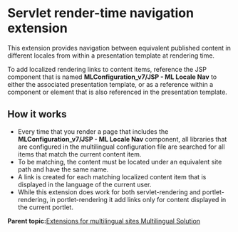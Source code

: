 # Servlet render-time navigation extension

This extension provides navigation between equivalent published content in different locales from within a presentation template at rendering time.

To add localized rendering links to content items, reference the JSP component that is named **MLConfiguration\_v7/JSP - ML Locale Nav** to either the associated presentation template, or as a reference within a component or element that is also referenced in the presentation template.

## How it works

-   Every time that you render a page that includes the **MLConfiguration\_v7/JSP - ML Locale Nav** component, all libraries that are configured in the multilingual configuration file are searched for all items that match the current content item.
-   To be matching, the content must be located under an equivalent site path and have the same name.
-   A link is created for each matching localized content item that is displayed in the language of the current user.
-   While this extension does work for both servlet-rendering and portlet-rendering, in portlet-rendering it add links only for content displayed in the current portlet.

**Parent topic:**[Extensions for multilingual sites Multilingual Solution](../wcm/wcm_mls_extensions.md)

